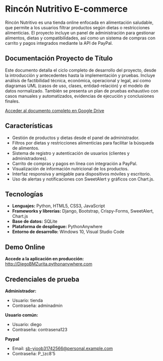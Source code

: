 # Rincón Nutritivo  E-commerce
 
Rincón Nutritivo es una tienda online enfocada en alimentación saludable, que permite a los usuarios filtrar productos según dietas o restricciones alimenticias. El proyecto incluye un panel de administración para gestionar alimentos, dietas y compatibilidades, así como un sistema de compras con carrito y pagos integrados mediante la API de PayPal.  

## Documentación Proyecto de Título 

Este documento detalla el ciclo completo de desarrollo del proyecto, desde la introducción y antecedentes hasta la implementación y pruebas. Incluye análisis de factibilidad técnica, económica, operacional y legal, así como diagramas UML (casos de uso, clases, entidad-relación) y el modelo de datos normalizado. También se presenta un plan de pruebas exhaustivo con casos manuales y automatizados, evidencias de ejecución y conclusiones finales.

[Acceder al documento completo en Google Drive](https://docs.google.com/document/d/1W7Pg5MP9EtKbF9pAGq4NQQEKR2ZpyGne/edit?usp=sharing&ouid=103605999707229128711&rtpof=true&sd=true)

## Características

- Gestión de productos y dietas desde el panel de administrador.
- Filtros por dietas y restricciones alimenticias para facilitar la búsqueda de alimentos.
- Sistema de registro y autenticación de usuarios (clientes y administradores).
- Carrito de compras y pagos en línea con integración a PayPal.
- Visualización de información nutricional de los productos.
- Interfaz responsiva y amigable para dispositivos móviles y escritorio.
- Uso de alertas y notificaciones con SweetAlert y gráficos con Chart.js.



## Tecnologías

- **Lenguajes:** Python, HTML5, CSS3, JavaScript
- **Frameworks y librerías:** Django, Bootstrap, Crispy-Forms, SweetAlert, Chart.js
- **Base de datos:** SQLite
- **Plataforma de despliegue:** PythonAnywhere
- **Entorno de desarrollo:** Windows 10, Visual Studio Code

## Demo Online

**Accede a la aplicación en producción:**
http://DiegoBMZurita.pythonanywhere.com

## Credenciales de prueba

**Administrador:** 
- Usuario: tienda
- Contraseña: adminadmin

**Usuario común:**
- Usuario: diego
- Contraseña: contrasena123

**Paypal**
- Email: sb-yjoob31742566@personal.example.com
- Contraseña: P_)zc8'5

